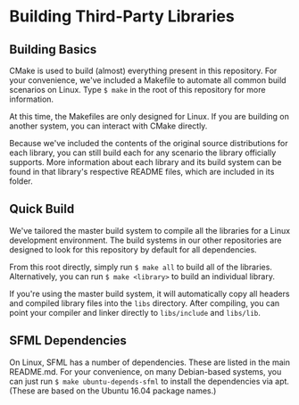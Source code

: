 # Building Third-Party Libraries

## Building Basics

CMake is used to build (almost) everything present in this repository. For your convenience,
we've included a Makefile to automate all common build scenarios on Linux.
Type `$ make` in the root of this repository for more information.

At this time, the Makefiles are only designed for Linux. If you are building
on another system, you can interact with CMake directly.

Because we've included the contents of the original source distributions for
each library, you can still build each for any scenario the library officially
supports. More information about each library and its build system can be
found in that library's respective README files, which are included in its folder.

## Quick Build

We've tailored the master build system to compile all the libraries for a Linux
development environment. The build systems in our other repositories are designed
to look for this repository by default for all dependencies.

From this root directly, simply run `$ make all` to build all of the libraries.
Alternatively, you can run `$ make <library>` to build an individual library.

If you're using the master build system, it will automatically copy all headers
and compiled library files into the `libs` directory. After compiling, you can point
your compiler and linker directly to `libs/include` and `libs/lib`.

## SFML Dependencies

On Linux, SFML has a number of dependencies. These are listed in the main README.md. For your
convenience, on many Debian-based systems, you can just run `$ make ubuntu-depends-sfml` to install
the dependencies via apt. (These are based on the Ubuntu 16.04 package names.)
